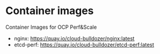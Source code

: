 # Container images
Container Images for OCP Perf&Scale

- nginx: https://quay.io/cloud-bulldozer/nginx:latest
- etcd-perf: https://quay.io/cloud-bulldozer/etcd-perf:latest
